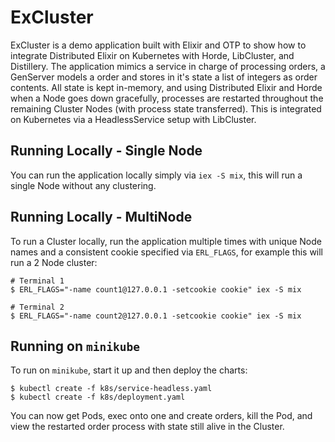 # ExCluster

ExCluster is a demo application built with Elixir and OTP to show how to integrate
Distributed Elixir on Kubernetes with Horde, LibCluster, and Distillery. The application
mimics a service in charge of processing orders, a GenServer models a order and
stores in it's state a list of integers as order contents. All state is kept in-memory,
and using Distributed Elixir and Horde when a Node goes down gracefully, processes
are restarted throughout the remaining Cluster Nodes (with process state transferred).
This is integrated on Kubernetes via a HeadlessService setup with LibCluster.

## Running Locally - Single Node

You can run the application locally simply via `iex -S mix`, this will run a single Node
without any clustering.

## Running Locally - MultiNode

To run a Cluster locally, run the application multiple times with unique Node names and a
consistent cookie specified via `ERL_FLAGS`, for example this will run a 2 Node cluster:

```
# Terminal 1
$ ERL_FLAGS="-name count1@127.0.0.1 -setcookie cookie" iex -S mix

# Terminal 2
$ ERL_FLAGS="-name count2@127.0.0.1 -setcookie cookie" iex -S mix
```

## Running on `minikube`

To run on `minikube`, start it up and then deploy the charts:

```
$ kubectl create -f k8s/service-headless.yaml
$ kubectl create -f k8s/deployment.yaml
```

You can now get Pods, exec onto one and create orders, kill the Pod, and view the restarted
order process with state still alive in the Cluster.
